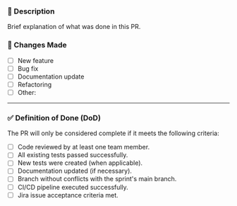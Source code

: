 ### 📝 Description

Brief explanation of what was done in this PR.

### 🔄 Changes Made

- [ ] New feature
- [ ] Bug fix
- [ ] Documentation update
- [ ] Refactoring
- [ ] Other:

---

### ✅ Definition of Done (DoD)

The PR will only be considered complete if it meets the following criteria:

- [ ] Code reviewed by at least one team member.
- [ ] All existing tests passed successfully.
- [ ] New tests were created (when applicable).
- [ ] Documentation updated (if necessary).
- [ ] Branch without conflicts with the sprint's main branch.
- [ ] CI/CD pipeline executed successfully.
- [ ] Jira issue acceptance criteria met.
